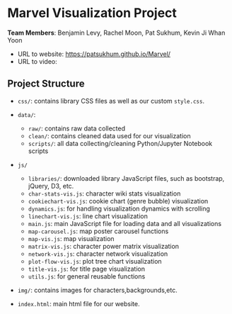 # Marvel Visualization Project

**Team Members**: Benjamin Levy, Rachel Moon, Pat Sukhum, Kevin Ji Whan Yoon

* URL to website: https://patsukhum.github.io/Marvel/
* URL to video: 

## Project Structure
- `css/`: contains library CSS files as well as our custom `style.css`.
- `data/`: 
  - `raw/`: contains raw data collected
  - `clean/`: contains cleaned data used for our visualization
  - `scripts/`: all data collecting/cleaning Python/Jupyter Notebook scripts
- `js/` 
  - `libraries/`: downloaded library JavaScript files, such as bootstrap, jQuery, D3, etc.
  - `char-stats-vis.js`: character wiki stats visualization
  - `cookiechart-vis.js`: cookie chart (genre bubble) visualization
  - `dynamics.js`: for handling visualization dynamics with scrolling
  - `linechart-vis.js`: line chart visualization
  - `main.js`: main JavaScript file for loading data and all visualizations
  - `map-carousel.js`: map poster carousel functions
  - `map-vis.js`: map visualization
  - `matrix-vis.js`: character power matrix visualization
  - `network-vis.js`: character network visualization
  - `plot-flow-vis.js`: plot tree chart visualization 
  - `title-vis.js`: for title page visualization
  - `utils.js`: for general reusable functions 

- `img/`: contains images for characters,backgrounds,etc. 
- `index.html`: main html file for our website.

  
